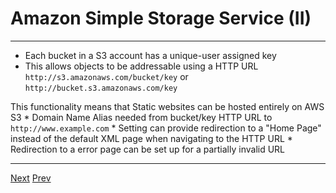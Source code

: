 # Amazon Simple Storage Service (II)

*** 
* Each bucket in a S3 account has a unique-user assigned key
* This allows objects to be addressable using a HTTP URL
`http://s3.amazonaws.com/bucket/key`
or 
`http://bucket.s3.amazonaws.com/key`

This functionality means that Static websites can be hosted entirely on AWS S3
	* Domain Name Alias needed from bucket/key HTTP URL to `http://www.example.com`
	* Setting can provide redirection to a "Home Page" instead of the default XML page when navigating to the HTTP URL
	* Redirection to a error page can be set up for a partially invalid URL

***

[Next](https://github.com/AustinCerny/CSCI582_Presentation4/blob/master/slide12.md)
[Prev](https://github.com/AustinCerny/CSCI582_Presentation4/blob/master/slide10.md)
